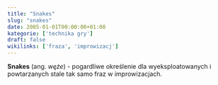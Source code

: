 ```yaml
---
title: "Snakes"
slug: "snakes"
date: 2005-01-01T00:00:00+01:00
kategorie: ['technika gry']
draft: false
wikilinks: ['fraza', 'improwizacj']
---
```

**Snakes** (ang. *węże*) - pogardliwe określenie dla wyeksploatowanych i
powta­rzanych stale tak samo fraz<!-- link nie odnosił się do niczego --> w
improwizacjach<!-- link nie odnosił się do niczego -->.

